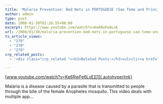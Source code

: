 ```yaml
---
title: 'Malaria Prevention: Bed Nets in PORTUGUESE (Sao Tome and Principe)'
author: admin
type: post
date: 2008-01-30T02:28:55+00:00
excerpt: https://www.youtube.com/watch?v=Ke6RwFe6LsE
url: /2008/01/30/malaria-prevention-bed-nets-in-portuguese-sao-tome-and-principe/
ts_article_views:
  - "270"
  - "270"
  - "270"
crp_related_posts:
  - '<div class="crp_related "><h3>Related Posts:</h3><ul><li><a href="https://scdhub.org/2017/12/25/wastewater-treatment-and-biosolids-management/"    ><img src="https://scdhub.org/wp-content/uploads/2017/12/wastewater-treatment-and-biosoli-150x150.jpg" alt="Wastewater treatment and Biosolids management" title="Wastewater treatment and Biosolids management" width="150" height="150" class="crp_thumb crp_featured" /><span class="crp_title">Wastewater treatment and Biosolids management</span></a></li><li><a href="https://scdhub.org/2017/09/13/sbirt-drug-and-alcohol-screening-and-support/"    ><img src="https://scdhub.org/wp-content/uploads/2017/09/sbirt-drug-and-alcohol-screening-150x150.jpg" alt="SBIRT drug and alcohol screening and support" title="SBIRT drug and alcohol screening and support" width="150" height="150" class="crp_thumb crp_featured" /><span class="crp_title">SBIRT drug and alcohol screening and support</span></a></li><li><a href="https://scdhub.org/2017/10/14/8328/"    ><img src="https://scdhub.org/wp-content/uploads/2017/10/maxresdefault-1-150x150.jpg" alt="Critter Farm&#8217;s DIY 660 Gallon Rain Barrel Manifold System" title="Critter Farm&#8217;s DIY 660 Gallon Rain Barrel Manifold System" width="150" height="150" class="crp_thumb crp_featured" /><span class="crp_title">Critter Farm&#8217;s DIY 660 Gallon Rain Barrel&hellip;</span></a></li><li><a href="https://scdhub.org/education/public-health/informatics/"    ><img src="https://scdhub.org/wp-content/uploads/2017/07/public-health-informatics-150x150.jpg" alt="Public Health Informatics" title="Public Health Informatics" width="150" height="150" class="crp_thumb crp_featured" /><span class="crp_title">Public Health Informatics</span></a></li><li><a href="https://scdhub.org/2017/12/12/top-7-mistakes-to-avoid-when-harvesting-rain-water/"    ><img src="https://scdhub.org/wp-content/uploads/2017/12/top-7-mistakes-to-avoid-when-har-150x150.jpg" alt="Top 7 Mistakes to Avoid when Harvesting Rain Water" title="Top 7 Mistakes to Avoid when Harvesting Rain Water" width="150" height="150" class="crp_thumb crp_featured" /><span class="crp_title">Top 7 Mistakes to Avoid when Harvesting Rain Water</span></a></li><li><a href="https://scdhub.org/2017/07/28/8006/"    ><img src="https://scdhub.org/wp-content/uploads/2017/07/hqdefault-150x150.jpg" alt="Music" title="Music" width="150" height="150" class="crp_thumb crp_featured" /><span class="crp_title">Music</span></a></li></ul><div class="crp_clear"></div></div>'

---
```

[www.youtube.com/watch?v=Ke6RwFe6LsE][1]{.autohyperlink} 

Malaria is a disease caused by a parasite that is transmitted to people through the bite of the female Anopheles mosquito. This video deals with multiple app&#8230;

 [1]: https://www.youtube.com/watch?v=Ke6RwFe6LsE